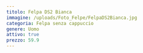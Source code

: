 ```yaml
---
titolo: Felpa DS2 Bianca
immagine: /uploads/Foto_Felpe/FelpaDS2Bianca.jpg
categoria: Felpa senza cappuccio
genere: Uomo
attivo: true
prezzo: 59.9
---
```


